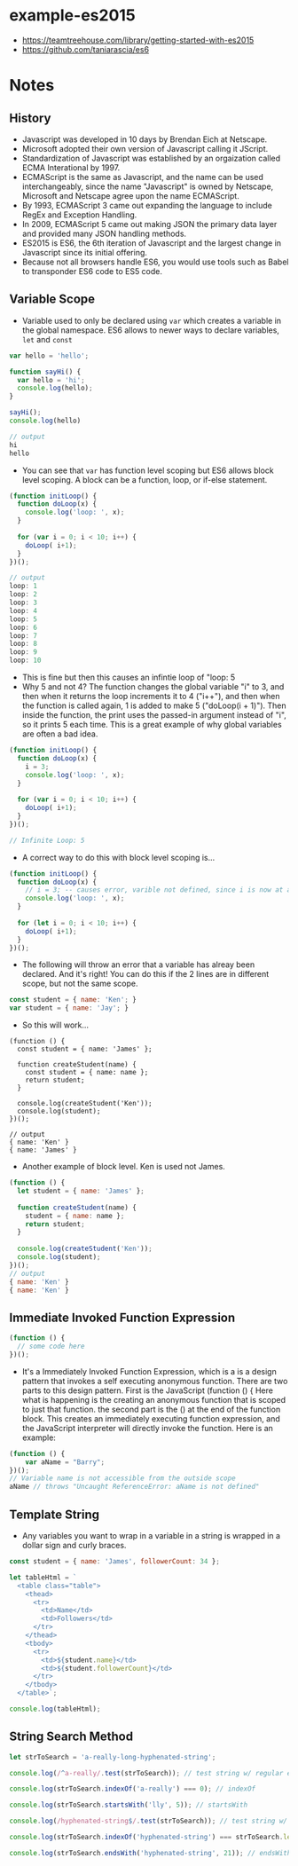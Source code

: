 # example-es2015
- https://teamtreehouse.com/library/getting-started-with-es2015
- https://github.com/taniarascia/es6

# Notes #

## History ##
- Javascript was developed in 10 days by Brendan Eich at Netscape.
- Microsoft adopted their own version of Javascript calling it JScript.
- Standardization of Javascript was established by an orgaization called ECMA Interational by 1997.
- ECMAScript is the same as Javascript, and the name can be used interchangeably, since the name "Javascript" is owned by Netscape, Microsoft and Netscape agree upon the name ECMAScript.
- By 1993, ECMAScript 3 came out expanding the language to include RegEx and Exception Handling.
- In 2009, ECMAScript 5 came out making JSON the primary data layer and provided many JSON handling methods.
- ES2015 is ES6, the 6th iteration of Javascript and the largest change in Javascript since its initial offering.
- Because not all browsers handle ES6, you would use tools such as Babel to transponder ES6 code to ES5 code.

## Variable Scope
- Variable used to only be declared using `var` which creates a variable in the global namespace.  ES6 allows to newer ways to declare variables, `let` and `const`

```javascript
var hello = 'hello';

function sayHi() {
  var hello = 'hi';
  console.log(hello);
}

sayHi();
console.log(hello)

// output 
hi
hello
```
- You can see that `var` has function level scoping but ES6 allows block level scoping.  A block can be a function, loop, or if-else statement.

```javascript
(function initLoop() {
  function doLoop(x) {
    console.log('loop: ', x);
  }
  
  for (var i = 0; i < 10; i++) {
    doLoop( i+1);
  }
})();

// output
loop: 1
loop: 2
loop: 3
loop: 4
loop: 5
loop: 6
loop: 7
loop: 8
loop: 9
loop: 10
```
- This is fine but then this causes an infintie loop of "loop: 5
- Why 5 and not 4?  The function changes the global variable "i" to 3, and then when it returns the loop increments it to 4 ("i++"), and then when the function is called again, 1 is added to make 5 ("doLoop(i + 1)"). Then inside the function, the print uses the passed-in argument instead of "i", so it prints 5 each time.  This is a great example of why global variables are often a bad idea.

```javascript
(function initLoop() {
  function doLoop(x) {
    i = 3;
    console.log('loop: ', x);
  }
  
  for (var i = 0; i < 10; i++) {
    doLoop( i+1);
  }
})();

// Infinite Loop: 5
```
- A correct way to do this with block level scoping is...

```javascript
(function initLoop() {
  function doLoop(x) {
    // i = 3; -- causes error, varible not defined, since i is now at a block-level scoping
    console.log('loop: ', x);
  }
  
  for (let i = 0; i < 10; i++) {
    doLoop( i+1);
  }
})();
```
- The following will throw an error that a variable has alreay been declared.  And it's right!  You can do this if the 2 lines are in different scope, but not the same scope.
```javascript
const student = { name: 'Ken'; }
var student = { name: 'Jay'; }
```
- So this will work...
```javscript 
(function () {
  const student = { name: 'James' };
  
  function createStudent(name) {
    const student = { name: name };
    return student;
  }
  
  console.log(createStudent('Ken'));
  console.log(student);
})();

// output
{ name: 'Ken' }
{ name: 'James' }
```
- Another example of block level.  Ken is used not James.
```javascript
(function () {
  let student = { name: 'James' };
  
  function createStudent(name) {
    student = { name: name };
    return student;
  }
  
  console.log(createStudent('Ken'));
  console.log(student);
})();
// output
{ name: 'Ken' }
{ name: 'Ken' }
```

## Immediate Invoked Function Expression
```javascript
(function () {
  // some code here
})();
```
- It's a Immediately Invoked Function Expression, which is a is a design pattern that invokes a self executing anonymous function. There are two parts to this design pattern. First is the JavaScript (function () { Here what is happening is the creating an anonymous function that is scoped to just that function. the second part is the () at the end of the function block. This creates an immediately executing function expression, and the JavaScript interpreter will directly invoke the function. Here is an example:

```javascript
(function () { 
    var aName = "Barry";
})();
// Variable name is not accessible from the outside scope
aName // throws "Uncaught ReferenceError: aName is not defined"
```
## Template String
- Any variables you want to wrap in a variable in a string is wrapped in a dollar sign and curly braces.
```javascript
const student = { name: 'James', followerCount: 34 };

let tableHtml = `
  <table class="table">
    <thead>
      <tr>
        <td>Name</td>
        <td>Followers</td>
      </tr>
    </thead>
    <tbody>
      <tr>
        <td>${student.name}</td>
        <td>${student.followerCount}</td>
      </tr>
    </tbody>
  </table>`;

console.log(tableHtml);
```
## String Search Method
```javascript
let strToSearch = 'a-really-long-hyphenated-string';

console.log(/^a-really/.test(strToSearch)); // test string w/ regular expression

console.log(strToSearch.indexOf('a-really') === 0); // indexOf

console.log(strToSearch.startsWith('lly', 5)); // startsWith

console.log(/hyphenated-string$/.test(strToSearch)); // test string w/ regular expression

console.log(strToSearch.indexOf('hyphenated-string') === strToSearch.length - 'hyphenated-string'.length); // indexOf

console.log(strToSearch.endsWith('hyphenated-string', 21)); // endsWith
```
